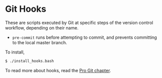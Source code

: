 # Git Hooks

These are scripts executed by Git at specific steps of the version control workflow, depending on their name.

- `pre-commit` runs before attempting to commit, and prevents committing to the local master branch.

To install,
```bash
$ ./install_hooks.bash
```

To read more about hooks, read the [Pro Git chapter](https://git-scm.com/book/en/v2/Customizing-Git-Git-Hooks).
